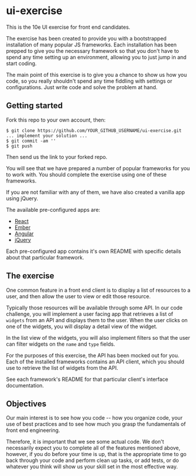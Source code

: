 # ui-exercise

This is the 10e UI exercise for front end candidates.

The exercise has been created to provide you with a bootstrapped installation
of many popular JS frameworks.  Each installation has been prepped to give you
the necessary framework so that you don't have to spend any time setting up
an environment, allowing you to just jump in and start coding.

The main point of this exercise is to give you a chance to show us how you code,
so you really shouldn't spend any time fiddling with settings or configurations.
Just write code and solve the problem at hand.

## Getting started

Fork this repo to your own account, then:

```
$ git clone https://github.com/YOUR_GITHUB_USERNAME/ui-exercise.git
... implement your solution ...
$ git commit -am ''
$ git push
```

Then send us the link to your forked repo.

You will see that we have prepared a number of popular frameworks for you to
work with.  You should complete the exercise using one of these frameworks.

If you are not familiar with any of them, we have also created a vanilla app
using jQuery.

The available pre-configured apps are:

* [React](reactjs)
* [Ember](emberjs)
* [Angular](angularjs)
* [jQuery](jquery)

Each pre-configured app contains it's own README with specific details about
that particular framework.

## The exercise

One common feature in a front end client is to display a list of resources to
a user, and then allow the user to view or edit those resource.

Typically those resources will be available through some API.  In our code
challenge, you will implement a user facing app that retrieves a list of `widgets`
from an API and displays them to the user.  When the user clicks on one of the
widgets, you will display a detail view of the widget.

In the list view of the widgets, you will also implement filters so that the user
can filter widgets on the `name` and `type` fields.

For the purposes of this exercise, the API has been mocked out for you.  Each
of the installed frameworks contains an API client, which you should use to
retrieve the list of widgets from the API.

See each framework's README for that particular client's interface
documentation.

## Objectives

Our main interest is to see how you code -- how you organize code, your use of
best practices and to see how much you grasp the fundamentals of front end
engineering.

Therefore, it is important that we see some actual code.  We don't necessarily
expect you to complete all of the features mentioned above, however, if you do
before your time is up, that is the appropriate time to go back through your
code and perform clean up tasks, or add tests, or do whatever you think will
show us your skill set in the most effective way.
